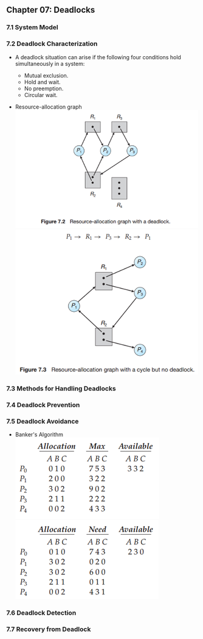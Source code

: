 ## Chapter 07: Deadlocks

### 7.1 System Model

### 7.2 Deadlock Characterization

- A deadlock situation can arise if the following four conditions hold simultaneously in a system:
	- Mutual exclusion.
	- Hold and wait.
	- No preemption.
	- Circular wait.

- Resource-allocation graph  
![Alt text](img/fig_7_1_Resource_allocation_graph_1.PNG)  
![Alt text](img/fig_7_2_Resource_allocation_graph_2.PNG)  

### 7.3 Methods for Handling Deadlocks

### 7.4 Deadlock Prevention

### 7.5 Deadlock Avoidance

- Banker's Algorithm  
![Alt text](img/fig_7_3_Banker_algorithm_1.PNG)  
![Alt text](img/fig_7_4_Banker_algorithm_2.PNG)  

### 7.6 Deadlock Detection

### 7.7 Recovery from Deadlock